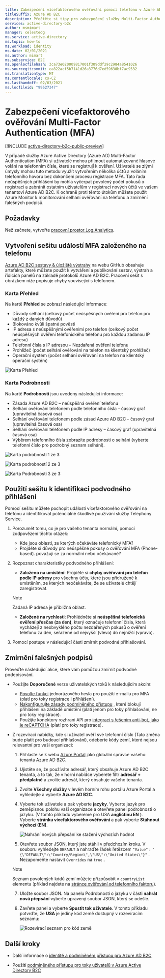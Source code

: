 ```yaml
---
title: Zabezpečení vícefaktorového ověřování pomocí telefonu v Azure AD B2C
titleSuffix: Azure AD B2C
description: Přečtěte si tipy pro zabezpečení služby Multi-Factor Authentication (MFA) ve vašem tenantovi Azure AD B2C pomocí Azure Monitorch Log Analytics sestav a výstrah. Použijte náš sešit k identifikaci podvodného telefonického ověřování a zmírnění falešných podpisů. =
services: active-directory-b2c
author: msmimart
manager: celestedg
ms.service: active-directory
ms.topic: how-to
ms.workload: identity
ms.date: 02/01/2021
ms.author: mimart
ms.subservice: B2C
ms.openlocfilehash: 3ca73e020009817001f309ddf29c2984a8541026
ms.sourcegitcommit: ea822acf5b7141d26a3776d7ed59630bf7ac9532
ms.translationtype: MT
ms.contentlocale: cs-CZ
ms.lasthandoff: 02/03/2021
ms.locfileid: "99527347"
---
```

# <a name="securing-phone-based-multi-factor-authentication-mfa"></a>Zabezpečení vícefaktorového ověřování Multi-Factor Authentication (MFA)

[!INCLUDE [active-directory-b2c-public-preview](../../includes/active-directory-b2c-public-preview.md)]

V případě služby Azure Active Directory (Azure AD) Multi-Factor Authentication (MFA) si uživatelé mohou přijmout automatizované hlasové volání na telefonním čísle, které se registrují k ověření. Uživatelé se zlými úmysly mohou tuto metodu využít vytvořením několika účtů a voláním telefonního hovoru bez dokončení procesu registrace MFA. Tato řada neúspěšných přihlášení by mohla vyčerpat povolený počet pokusů o registraci a zabránit ostatním uživatelům v registraci nových účtů ve vašem tenantovi Azure AD B2C. K ochraně proti těmto útokům můžete použít Azure Monitor k monitorování selhání ověřování na telefonu a zmírnění falešných podpisů.

## <a name="prerequisites"></a>Požadavky

Než začnete, vytvořte [pracovní prostor Log Analytics](azure-monitor.md).

## <a name="create-a-phone-based-mfa-events-workbook"></a>Vytvoření sešitu událostí MFA založeného na telefonu

[Azure AD B2C sestavy & úložiště výstrahy](https://github.com/azure-ad-b2c/siem#phone-authentication-failures) na webu GitHub obsahuje artefakty, které můžete použít k vytváření a publikování sestav, výstrah a řídicích panelů na základě protokolů Azure AD B2C. Pracovní sešit s obrázkem níže popisuje chyby související s telefonem.

### <a name="overview-tab"></a>Karta Přehled

Na kartě **Přehled** se zobrazí následující informace:

- Důvody selhání (celkový počet neúspěšných ověření pro telefon pro každý z daných důvodů)
- Blokováno kvůli špatné pověsti
- IP adresa s neúspěšnými ověřeními pro telefon (celkový počet neúspěšných ověření telefonického telefonu pro každou zadanou IP adresu)
- Telefonní čísla s IP adresou – Nezdařená ověření telefonu
- Prohlížeč (počet selhání ověřování na telefon na klientský prohlížeč)
- Operační systém (počet selhání ověřování na telefon na klientský operační systém)

![Karta Přehled](media/phone-based-mfa/overview-tab.png)

### <a name="details-tab"></a>Karta Podrobnosti

Na kartě **Podrobnosti** jsou uvedeny následující informace:

- Zásada Azure AD B2C – neúspěšná ověření telefonu
- Selhání ověřování telefonem podle telefonního čísla – časový graf (upravitelná časová osa)
- Selhání ověřování telefonem podle zásad Azure AD B2C – časový graf (upravitelná časová osa)
- Selhání ověřování telefonem podle IP adresy – časový graf (upravitelná časová osa)
- Výběrem telefonního čísla zobrazíte podrobnosti o selhání (vyberte telefonní číslo pro podrobný seznam selhání).

![Karta podrobností 1 ze 3](media/phone-based-mfa/details-tab-1.png)

![Karta podrobností 2 ze 3](media/phone-based-mfa/details-tab-2.png)

![Karta Podrobnosti 3 ze 3](media/phone-based-mfa/details-tab-3.png)

## <a name="use-the-workbook-to-identify-fraudulent-sign-ups"></a>Použití sešitu k identifikaci podvodného přihlášení

Pomocí sešitu můžete pochopit události vícefaktorového ověřování na telefonu a identifikovat potenciálně škodlivé používání služby Telephony Service.

1. Porozumět tomu, co je pro vašeho tenanta normální, pomocí zodpovězení těchto otázek:

   - Kde jsou oblasti, ze kterých očekáváte telefonický MFA?
   - Projděte si důvody pro neúspěšné pokusy o ověřování MFA (Phone-based). považují se za normální nebo očekávané?

2. Rozpoznat charakteristiky podvodného přihlášení:

   - **Založeno na umístění**: Projděte si **chyby ověřování pro telefon podle IP adresy** pro všechny účty, které jsou přidružené k umístěním, ze kterých neočekáváte, že se uživatelé chtějí zaregistrovat.

   > [!NOTE]
   > Zadaná IP adresa je přibližná oblast.

   - **Založené na rychlosti**: Prohlédněte si **neúspěšná telefonická ověření přesčas (za den)**, který označuje telefonní čísla, která vycházejí z neobvyklého počtu nezdařených pokusů o ověření telefonu za den, seřazené od nejvyšší (vlevo) do nejnižší (vpravo).

3. Pomocí postupu v následující části zmírnit podvodné přihlašování.
 

## <a name="mitigate-fraudulent-sign-ups"></a>Zmírnění falešných podpisů

Proveďte následující akce, které vám pomůžou zmírnit podvodné podepisování.

- Použijte **Doporučené** verze uživatelských toků k následujícím akcím:
     
   - [Povolte funkci](phone-authentication-user-flows.md) jednorázového hesla pro použití e-mailu pro MFA (platí pro toky registrace i přihlášení).
   - [Nakonfigurujte zásady podmíněného přístupu](conditional-access-identity-protection-setup.md) , které blokují přihlášení na základě umístění (platí jenom pro toky přihlašování, ne pro toky registrace).
   - Použijte konektory rozhraní API pro [integraci s řešením anti-bot, jako je reCAPTCHA](https://github.com/Azure-Samples/active-directory-b2c-node-sign-up-user-flow-captcha) (platí pro toky registrace).

- Z rozevírací nabídky, kde si uživatel ověří své telefonní číslo (Tato změna bude platit pro budoucí přihlašování), odeberte kódy zemí, které nejsou relevantní pro vaši organizaci:
    
   1. Přihlaste se k webu [Azure Portal](https://portal.azure.com) jako globální správce vašeho tenanta Azure AD B2C.

   2. Ujistěte se, že používáte adresář, který obsahuje Azure AD B2C tenanta, a to tak, že v horní nabídce vyberete filtr **adresář + předplatné** a zvolíte adresář, který obsahuje vašeho tenanta.

   3. Zvolte **Všechny služby** v levém horním rohu portálu Azure Portal a vyhledejte a vyberte **Azure AD B2C**.

   4. Vyberte tok uživatele a pak vyberte **jazyky**. Vyberte jazyk pro zeměpisnou polohu vaší organizace a otevřete panel podrobnosti o jazyku. (V tomto příkladu vybereme pro USA **angličtinu EN** ). Vyberte **stránku vícefaktorového ověřování** a pak vyberte **Stáhnout výchozí (EN)**.
 
      ![Nahrání nových přepsání ke stažení výchozích hodnot](media/phone-based-mfa/download-defaults.png)

   5. Otevřete soubor JSON, který jste stáhli v předchozím kroku. V souboru vyhledejte `DEFAULT` a nahraďte řádek řetězcem `"Value": "{\"DEFAULT\":\"Country/Region\",\"US\":\"United States\"}"` . Nezapomeňte nastavit `Overrides` na `true` .

   > [!NOTE]
   > Seznam povolených kódů zemí můžete přizpůsobit v `countryList` elementu (příklad najdete na [stránce ověřování od telefonního faktoru](localization-string-ids.md#phone-factor-authentication-page-example)).

   7. Uložte soubor JSON. Na panelu Podrobnosti o jazyku v části **nahrát nová přepsání** vyberte upravený soubor JSON, který se odešle.

   8. Zavřete panel a vyberte **Spustit tok uživatele**. V tomto příkladu potvrďte, že **USA** je jediný kód země dostupný v rozevíracím seznamu:
 
      ![Rozevírací seznam pro kód země](media/phone-based-mfa/country-code-drop-down.png)

## <a name="next-steps"></a>Další kroky

- Další informace o [identitě a podmíněném přístupu pro Azure AD B2C](conditional-access-identity-protection-overview.md) 

- Použití [podmíněného přístupu pro toky uživatelů v Azure Active Directory B2C](conditional-access-user-flow.md)